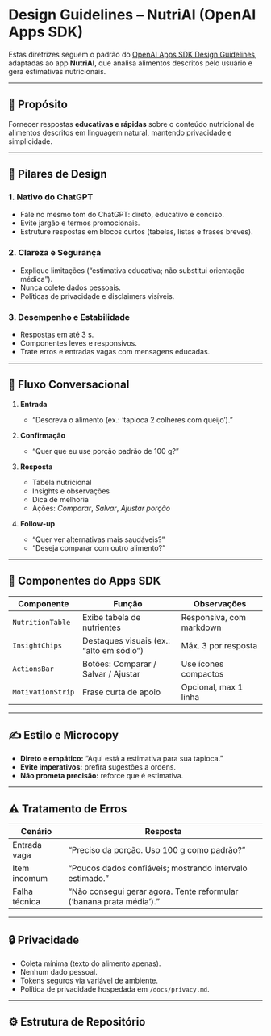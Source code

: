 # Design Guidelines – NutriAI (OpenAI Apps SDK)

Estas diretrizes seguem o padrão do [OpenAI Apps SDK Design Guidelines](https://developers.openai.com/apps-sdk/concepts/design-guidelines), adaptadas ao app **NutriAI**, que analisa alimentos descritos pelo usuário e gera estimativas nutricionais.

---

## 🎯 Propósito
Fornecer respostas **educativas e rápidas** sobre o conteúdo nutricional de alimentos descritos em linguagem natural, mantendo privacidade e simplicidade.

---

## 🧭 Pilares de Design

### 1. **Nativo do ChatGPT**
- Fale no mesmo tom do ChatGPT: direto, educativo e conciso.
- Evite jargão e termos promocionais.
- Estruture respostas em blocos curtos (tabelas, listas e frases breves).

### 2. **Clareza e Segurança**
- Explique limitações (“estimativa educativa; não substitui orientação médica”).
- Nunca colete dados pessoais.
- Políticas de privacidade e disclaimers visíveis.

### 3. **Desempenho e Estabilidade**
- Respostas em até 3 s.
- Componentes leves e responsivos.
- Trate erros e entradas vagas com mensagens educadas.

---

## 💬 Fluxo Conversacional

1. **Entrada**
   - “Descreva o alimento (ex.: ‘tapioca 2 colheres com queijo’).”

2. **Confirmação**
   - “Quer que eu use porção padrão de 100 g?”

3. **Resposta**
   - Tabela nutricional
   - Insights e observações
   - Dica de melhoria
   - Ações: *Comparar*, *Salvar*, *Ajustar porção*

4. **Follow-up**
   - “Quer ver alternativas mais saudáveis?”
   - “Deseja comparar com outro alimento?”

---

## 🧩 Componentes do Apps SDK

| Componente | Função | Observações |
|-------------|--------|-------------|
| `NutritionTable` | Exibe tabela de nutrientes | Responsiva, com markdown |
| `InsightChips` | Destaques visuais (ex.: “alto em sódio”) | Máx. 3 por resposta |
| `ActionsBar` | Botões: Comparar / Salvar / Ajustar | Use ícones compactos |
| `MotivationStrip` | Frase curta de apoio | Opcional, max 1 linha |

---

## ✍️ Estilo e Microcopy
- **Direto e empático:** “Aqui está a estimativa para sua tapioca.”
- **Evite imperativos:** prefira sugestões a ordens.
- **Não prometa precisão:** reforce que é estimativa.

---

## ⚠️ Tratamento de Erros

| Cenário | Resposta |
|----------|-----------|
| Entrada vaga | “Preciso da porção. Uso 100 g como padrão?” |
| Item incomum | “Poucos dados confiáveis; mostrando intervalo estimado.” |
| Falha técnica | “Não consegui gerar agora. Tente reformular (‘banana prata média’).” |

---

## 🔒 Privacidade
- Coleta mínima (texto do alimento apenas).
- Nenhum dado pessoal.
- Tokens seguros via variável de ambiente.
- Política de privacidade hospedada em `/docs/privacy.md`.

---

## ⚙️ Estrutura de Repositório

